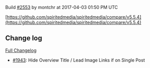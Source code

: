Build [#2553](https://circleci.com/gh/spiritedmedia/spiritedmedia/2553) by montchr at 2017-04-03 01:50 PM UTC

[https://github.com/spiritedmedia/spiritedmedia/compare/v5.5.4](https://github.com/spiritedmedia/spiritedmedia/compare/v5.5.4)
## Change log
[Full Changelog](https://github.com/spiritedmedia/spiritedmedia/compare/v5.5.3...v5.5.4)

 - [#1943](https://github.com/spiritedmedia/spiritedmedia/pull/1943): Hide Overview Title / Lead Image Links if on Single Post
